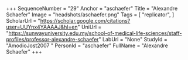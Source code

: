 +++
SequenceNumber = "29"
Anchor = "aschaefer"
Title = "Alexandre Schaefer"
Image = "headshots/aschaefer.png"
Tags = [ "replicator", ]
ScholarUrl = "https://scholar.google.com/citations?user=UUYnx4YAAAAJ&hl=en"
UniUrl = "https://sunwayuniversity.edu.my/school-of-medical-life-sciences/staff-profiles/professor-alexandre-schaefer"
LabUrl = "None"
StudyId = "AmodioJost2007 "
PersonId = "aschaefer"
FullName = "Alexandre Schaefer"
+++